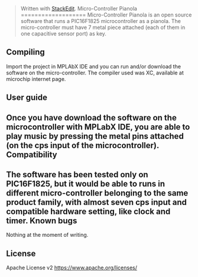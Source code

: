 > Written with [StackEdit](https://stackedit.io/).
Micro-Controller Pianola
===================
Micro-Controller Pianola is an open source software that runs a PIC16F1825 microcontroller as a pianola.
The micro-controller must have 7 metal piece attached (each of them in one capacitive sensor port) as key.

Compiling
---------
Import the project in MPLAbX IDE and you can run and/or download the software on the micro-controller.
The compiler used was XC, available at microchip internet page.

User guide
----------
Once you have download the software on the microcontroller with MPLabX IDE, you are able to play music by pressing the metal pins attached (on the cps input of the microcontroller).
Compatibility
-------------
The software has been tested **only** on PIC16F1825, but it would be able to runs in different micro-controller belonging to the same product family, with almost seven cps input and compatible hardware setting, like clock and timer.
Known bugs
---------
Nothing at the moment of writing.

License
-------
Apache License v2 https://www.apache.org/licenses/





